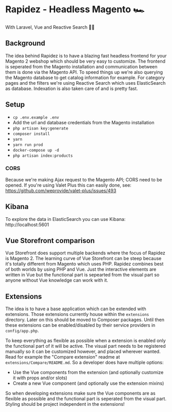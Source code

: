 # Rapidez - Headless Magento 🏎

With Laravel, Vue and Reactive Search 🤘🏻

## Background

The idea behind Rapidez is to have a blazing fast headless frontend for your Magento 2 webshop which should be very easy to customize. The frontend is seperated from the Magento installation and communication between them is done via the Magento API. To speed things up we're also querying the Magento database to get catalog information for example. For category pages and the filters we're using Reactive Search which uses ElasticSearch as database. Indexation is also taken care of and is pretty fast.

## Setup

- `cp .env.example .env`
- Add the url and database credentials from the Magento installation
- `php artisan key:generate`
- `composer install`
- `yarn`
- `yarn run prod`
- `docker-compose up -d`
- `php artisan index:products`

### CORS

Because we're making Ajax request to the Magento API; CORS need to be opened. If you're using Valet Plus this can easily done, see: https://github.com/weprovide/valet-plus/issues/493

## Kibana

To explore the data in ElasticSearch you can use Kibana: http://localhost:5601

## Vue Storefront comparison

Vue Storefront does support multiple backends where the focus of Rapidez is Magento 2. The learning curve of Vue Storefront can be steep because it's totally different from Magento which uses PHP. Rapidez combines best of both worlds by using PHP and Vue. Just the interactive elements are written in Vue but the functional part is sepearted from the visual part so anyone without Vue knowledge can work with it.

## Extensions

The idea is to have a base application which can be extended with extensions. Those extensions currently house within the `extensions` directory. Later on this should be moved to Composer packages. Until then these extensions can be enabled/disabled by their service providers in `config/app.php`.

To keep everything as flexible as possible when a extension is enabled only the functional part of it will be active. The visual part needs to be registered manually so it can be customized however, and placed wherever wanted. Read for example the "Compare extension" readme at `extensions/Compare/README.md`. So a developer does have multiple options:

- Use the Vue components from the extension (and optionally customize it with props and/or slots)
- Create a new Vue component (and optionally use the extension mixins)

So when developing extensions make sure the Vue components are as flexible as possible and the functional part is seperated from the visual part. Styling should be project independent in the extensions!
